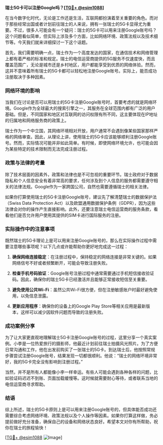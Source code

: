 **瑞士5G卡可以注册Google吗？[[TG💪+ @esim1088](https://t.me/s/esim1088)]**

在当今数字化时代，无论是工作还是生活，互联网都扮演着至关重要的角色。而对于那些经常出国或者计划前往瑞士的人来说，拥有一张瑞士的5G卡显得尤为重要。不过，很多人可能会有一个疑问：瑞士的5G卡可以用来注册Google账号吗？这个问题看似简单，但实际上涉及多个方面，比如网络环境、政策法规以及技术细节等。今天我们就来详细探讨一下这个话题。

首先，我们需要明确一点，瑞士作为一个高度发达的国家，在通信技术和网络管理上都有着严格的标准和规定。瑞士的电信运营商提供的5G服务不仅速度快，而且覆盖范围广，无论是城市还是乡村地区，用户都能享受到优质的网络体验。然而，这并不意味着所有瑞士的5G卡都可以轻松地注册Google账号。实际上，能否成功注册取决于多种因素。

### 网络环境的影响

当我们在讨论是否可以用瑞士的5G卡注册Google账号时，首要考虑的就是网络环境。Google作为全球最大的搜索引擎之一，其服务在全球范围内都有广泛的用户基础。但是，不同国家和地区对互联网的访问权限有所不同，这主要体现在IP地址的归属地和网络服务商的政策上。

瑞士作为一个中立国，其网络环境相对开放，用户通常不会遇到像某些国家那样严格的网络审查。因此，从理论上讲，使用瑞士的5G卡应该能够顺利注册Google账号。然而，实际情况可能并非如此简单。有时候，即使网络环境允许，也可能会因为某些特定的技术限制而无法完成注册过程。

### 政策与法律的考量

除了技术层面的因素外，政策和法律也是不可忽视的重要环节。瑞士政府对于数据隐私和个人信息安全有着非常高的要求，任何涉及到个人信息的服务都需要遵守相关的法律法规。Google作为一家跨国公司，自然也需要遵循瑞士的相关法律。

如果你打算使用瑞士的5G卡注册Google账号，建议先了解清楚瑞士的数据保护法（Swiss Data Protection Act）以及欧盟通用数据保护条例（GDPR），因为这些法律会对你的操作产生直接影响。此外，还要注意瑞士电信运营商的服务条款，看看他们是否允许用户使用其提供的SIM卡进行国际服务的注册。

### 实际操作中的注意事项

既然瑞士的5G卡理论上是可以用来注册Google账号的，那么在实际操作过程中需要注意哪些事项呢？以下几点或许能帮助你更好地完成这一过程：

1. **确保网络连接稳定**：在注册过程中，保持稳定的网络连接是非常关键的。如果网络信号不好或者频繁断开，可能会导致注册失败。
   
2. **检查手机号码验证**：Google账号注册过程中通常需要通过手机短信接收验证码。因此，确保你的瑞士5G卡已经激活并且能够正常接收短信至关重要。

3. **避免使用公共Wi-Fi**：虽然公共Wi-Fi很方便，但在注册敏感账户时最好避免使用，以免信息泄露。

4. **更新应用程序**：确保你的设备上的Google Play Store等相关应用是最新版本，这样可以减少因软件问题而导致的注册失败。

### 成功案例分享

为了让大家更直观地理解瑞士5G卡注册Google账号的过程，这里分享一个真实案例。小李是一位热爱旅行的摄影师，他最近计划前往瑞士拍摄风光照片。为了方便日常沟通和工作，他在出发前购买了一张瑞士的5G卡。到达瑞士后，他按照常规步骤尝试注册Google账号，结果发现一切都很顺利。他说：“瑞士的网络环境非常好，我的5G卡完全没有影响到注册过程。”

当然，并不是所有人都能像小李一样幸运。有些人可能会遇到各种各样的问题，比如验证码迟迟不到账、页面加载缓慢等。这时候就需要耐心等待，或者联系当地的电信运营商寻求帮助。

### 结语

综上所述，瑞士的5G卡原则上是可以用来注册Google账号的，但具体能否成功还需要综合考虑网络环境、政策法规以及个人操作等因素。如果你打算这样做，务必提前做好充分准备，确保自己的设备和网络状态良好。希望本文对你有所帮助，祝你在瑞士的旅程愉快！

[[TG💪+ @esim1088](https://t.me/s/esim1088) ![Image](https://i.postimg.cc/4NQfJmqS/Snipaste-2025-05-13-00-14-12.png)]